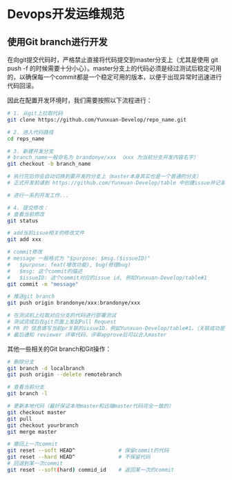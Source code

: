 # Devops开发运维规范

## 使用Git branch进行开发

在向git提交代码时，严格禁止直接将代码提交到master分支上（尤其是使用 git push -f 的时候需要十分小心）。master分支上的代码必须是经过测试后稳定可用的，以确保每一个commit都是一个稳定可用的版本，以便于出现异常时迅速进行代码回滚。

因此在配置开发环境时，我们需要按照以下流程进行：

```bash
# 1. 从git上拉取代码
git clone https://github.com/Yunxuan-Develop/repo_name.git

# 2. 进入代码路径
cd reps_name

# 3. 新建开发分支
# branch_name一般命名为 brandonye/xxx （xxx 为当前分支开发内容名字）
git checkout -b branch_name

# 执行完后你会自动切换到要开发的分支上（master本身其实也是一个普通的分支）
# 正式开发前请到 https://github.com/Yunxuan-Develop/table 中创建issue并记录问题描述和解决方法。

# 进行一系列开发工作...

# 4. 提交修改：
# 查看当前修改
git status

# add当前issue相关的修改文件
git add xxx

# commit修改
# message 一般格式为 "$purpose: $msg.($issueID)"
# 	$purpose: feat(增改功能), bug(修理bug)
#	$msg: 这个commit的描述
#   $issueID: 这个commit对应的issue id, 例如Yunxuan-Develop/table#1
git commit -m "message"

# 推送git branch
git push origin brandonye/xxx:brandonye/xxx

# 在测试机上拉取对应分支的代码进行部署测试
# 测试完成后在git页面上发起Pull Request
# PR 的 信息填写当前pr关联的issueID，例如Yunxuan-Develop/table#1。（关联成功是蓝色可跳转字样）
# 最后通知 reviewer 评审代码，评审approve后可以合入master
```

其他一些相关的Git branch和Git操作：

```bash
# 删除分支
git branch -d localbranch
git push origin --delete remotebranch

# 查看当前分支
git branch -l

# 更新本地代码（最好保证本地master和远端master代码完全一致的）
git checkout master
git pull
git checkout yourbranch
git merge master

# 撤回上一次commit
git reset --soft HEAD^              # 保留commit的代码
git reset --hard HEAD^              # 不保留代码
# 回退到某一次commit
git reset --soft(hard) commid_id    # 返回某一次的commit
```

